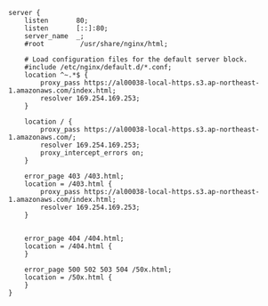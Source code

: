     server {
        listen       80;
        listen       [::]:80;
        server_name  _;
        #root         /usr/share/nginx/html;

        # Load configuration files for the default server block.
        #include /etc/nginx/default.d/*.conf;
        location ^~.*$ {
            proxy_pass https://al00038-local-https.s3.ap-northeast-1.amazonaws.com/index.html;
            resolver 169.254.169.253;
        }

        location / {
            proxy_pass https://al00038-local-https.s3.ap-northeast-1.amazonaws.com/;
            resolver 169.254.169.253;
            proxy_intercept_errors on;
        }

        error_page 403 /403.html;
        location = /403.html {
            proxy_pass https://al00038-local-https.s3.ap-northeast-1.amazonaws.com/index.html;
            resolver 169.254.169.253;
        }


        error_page 404 /404.html;
        location = /404.html {
        }

        error_page 500 502 503 504 /50x.html;
        location = /50x.html {
        }
    }
